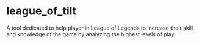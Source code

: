 # league\_of\_tilt

A tool dedicated to help player in League of Legends to increase their skill and knowledge of the game by analyzing the highest levels of play. 